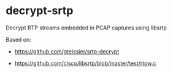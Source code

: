 decrypt-srtp
============

Decrypt RTP streams embedded in PCAP captures using libsrtp

Based on:
* https://github.com/gteissier/srtp-decrypt

* https://github.com/cisco/libsrtp/blob/master/test/rtpw.c
